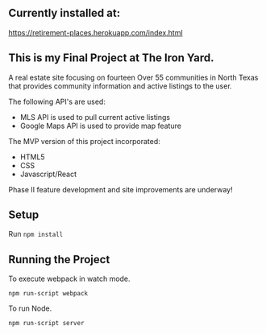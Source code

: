 
## Currently installed at:
https://retirement-places.herokuapp.com/index.html


## This is my Final Project at The Iron Yard.
A real estate site focusing on fourteen Over 55 communities in North Texas that provides community information and active listings to the user.   

The following API's are used:
- MLS API is used to pull current active listings 
- Google Maps API is used to provide map feature

The MVP version of this project incorporated:
- HTML5
- CSS
- Javascript/React   

Phase II feature development and site improvements are underway!


## Setup

Run `npm install`



## Running the Project

To execute webpack in watch mode.

```
npm run-script webpack
```

To run Node.

```
npm run-script server
```
